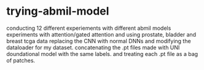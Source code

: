 # trying-abmil-model
conducting 12 different experiements with different abmil models
experiments with attention/gated attention and using prostate, bladder and breast tcga data 
replacing the CNN with normal DNNs and modifying the dataloader for my dataset.
concatenating the .pt files made with UNI doundational model with the same labels. 
and treating each .pt file as a bag of patches. 
